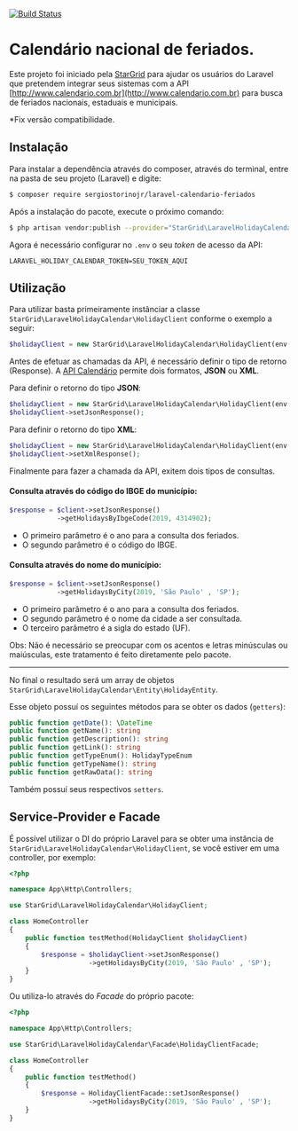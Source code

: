 [![Build Status](https://travis-ci.org/stargrid/laravel-calendario-feriados.svg?branch=master)](https://travis-ci.org/stargrid/laravel-calendario-feriados)

# Calendário nacional de feriados.

Este projeto foi iniciado pela [StarGrid](https://stargrid.pro) para ajudar os usuários do Laravel que pretendem integrar seus sistemas com a API [http://www.calendario.com.br](http://www.calendario.com.br) para busca de feriados nacionais, estaduais e municipais.


*Fix versão compatibilidade.



## Instalação

Para instalar a dependência através do composer, através do terminal, entre na pasta de seu projeto (Laravel) e digite:

```sh
$ composer require sergiostorinojr/laravel-calendario-feriados
```

Após a instalação do pacote, execute o próximo comando:
```sh
$ php artisan vendor:publish --provider="StarGrid\LaravelHolidayCalendar\Provider\LaravelHolidayCalendarServiceProvider"
```

Agora é necessário configurar no ```.env``` o seu *token* de acesso da API:
```env
LARAVEL_HOLIDAY_CALENDAR_TOKEN=SEU_TOKEN_AQUI
```

## Utilização

Para utilizar basta primeiramente instânciar a classe `StarGrid\LaravelHolidayCalendar\HolidayClient` conforme o exemplo a seguir:
```php
$holidayClient = new StarGrid\LaravelHolidayCalendar\HolidayClient(env('LARAVEL_HOLIDAY_CALENDAR_TOKEN'));
```

Antes de efetuar as chamadas da API, é necessário definir o tipo de retorno (Response). A [API Calendário](http://www.calendario.com.br/api_feriados_municipais_estaduais_nacionais.php) permite dois formatos, **JSON** ou **XML**.

Para definir o retorno do tipo **JSON**: 
```php
$holidayClient = new StarGrid\LaravelHolidayCalendar\HolidayClient(env('LARAVEL_HOLIDAY_CALENDAR_TOKEN'));
$holidayClient->setJsonResponse();
```
Para definir o retorno do tipo **XML**:
```php
$holidayClient = new StarGrid\LaravelHolidayCalendar\HolidayClient(env('LARAVEL_HOLIDAY_CALENDAR_TOKEN'));
$holidayClient->setXmlResponse();
```

Finalmente para fazer a chamada da API, exitem dois tipos de consultas.

#### Consulta através do código do IBGE do município:
```php
$response = $client->setJsonResponse()
            ->getHolidaysByIbgeCode(2019, 4314902);
```
- O primeiro parâmetro é o ano para a consulta dos feriados.
- O segundo parâmetro é o código do IBGE.

#### Consulta através do nome do município:
```php
$response = $client->setJsonResponse()
            ->getHolidaysByCity(2019, 'São Paulo' , 'SP');
```
- O primeiro parâmetro é o ano para a consulta dos feriados.
- O segundo parâmetro é o nome da cidade a ser consultada.
- O terceiro parâmetro é a sigla do estado (UF).

Obs: Não é necessário se preocupar com os acentos e letras minúsculas ou maiúsculas, este tratamento é feito diretamente pelo pacote.

___

No final o resultado será um array de objetos ```StarGrid\LaravelHolidayCalendar\Entity\HolidayEntity```.

Esse objeto possuí os seguintes métodos para se obter os dados (`getters`):

```php 
public function getDate(): \DateTime
public function getName(): string
public function getDescription(): string
public function getLink(): string
public function getTypeEnum(): HolidayTypeEnum
public function getTypeName(): string
public function getRawData(): string
```

Também possuí seus respectivos `setters`.

## Service-Provider e Facade

É possível utilizar o DI do próprio Laravel para se obter uma instância de `StarGrid\LaravelHolidayCalendar\HolidayClient`, se você estiver em uma controller, por exemplo:
```php
<?php

namespace App\Http\Controllers;

use StarGrid\LaravelHolidayCalendar\HolidayClient;

class HomeController
{
    public function testMethod(HolidayClient $holidayClient)
    {
        $response = $holidayClient->setJsonResponse()
                    ->getHolidaysByCity(2019, 'São Paulo' , 'SP');    
    }
}
```

Ou utiliza-lo através do *Facade* do próprio pacote:
```php
<?php

namespace App\Http\Controllers;

use StarGrid\LaravelHolidayCalendar\Facade\HolidayClientFacade;

class HomeController
{
    public function testMethod()
    {
        $response = HolidayClientFacade::setJsonResponse()
                    ->getHolidaysByCity(2019, 'São Paulo' , 'SP');    
    }
}
```
